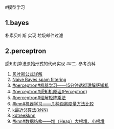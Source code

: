 ﻿#模型学习
    
1.bayes
--
  朴素贝叶斯 实现 垃圾邮件过滤
  
2.perceptron
-- 
  感知机算法原始形式的代码实现 
##二. 参考资料
 1. [贝叶斯公式详解](https://blog.csdn.net/qiuhuaizhi/article/details/41894413)
 2. [Naive Bayes spam filtering](https://en.wikipedia.org/wiki/Naive_Bayes_spam_filtering)
 3. [#perceptron#机器学习——15分钟透彻理解感知机](https://blog.csdn.net/yxhlfx/article/details/79093456)
 4. [#perceptron#感知机原理(Perceptron)](https://www.cnblogs.com/huangyc/p/9706575.html)
 5. [#perceptron#理解矩阵乘法](https://www.cnblogs.com/alantu2018/p/8528299.html)
 6. [#knn#机器学习——几种距离度量方法比较](https://baijiahao.baidu.com/s?id=1577090844304882120&wfr=spider&for=pc)
 7. [k最近邻算法(kNN)](https://blog.csdn.net/liqiutuoyuan/article/details/77073689)
 8. [kdtree&knn](https://blog.csdn.net/u014265088/article/details/53579539)
 9. [#knn#数据结构——堆（Heap）大根堆、小根堆](https://www.cnblogs.com/wangchaowei/p/8288216.html)